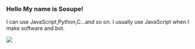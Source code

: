 ### Hello My name is Sosupe!
I can use JavaScript,Python,C...and so on.
I usually use JavaScript when I make software and bot.

<a href="https://github.com/anuraghazra/github-readme-stats">
  <img align="left" src="https://github-readme-stats.vercel.app/api/top-langs/?username=Sosupe&theme=merko" />
</a>
